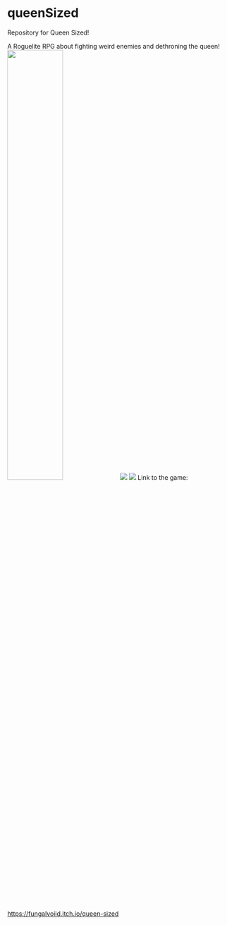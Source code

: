 # queenSized
Repository for Queen Sized! <br>

A Roguelite RPG about fighting weird enemies and dethroning the queen! <br>
<img src="https://img.itch.zone/aW1hZ2UvMTI0ODk5NS85MDA2NzY3LmdpZg==/original/iqRZAX.gif" width="50%" height="auto">
<img src="https://img.itch.zone/aW1hZ2UvMTI0ODk5NS85MDA2NzQ4LmdpZg==/original/UuwvTV.gif">
<img src="https://img.itch.zone/aW1hZ2UvMTI0ODk5NS85MDA2NzQ3LmdpZg==/original/urQ3yK.gif">
Link to the game: https://fungalvoiid.itch.io/queen-sized
